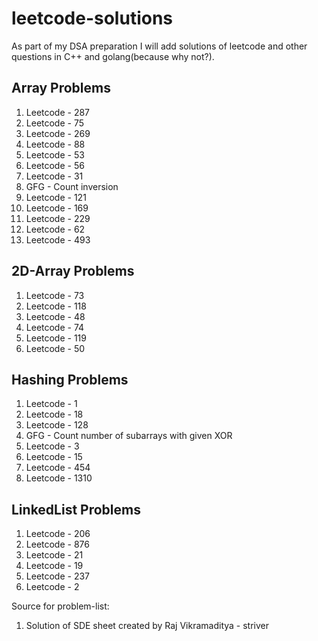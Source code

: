 # leetcode-solutions
As part of my DSA preparation I will add solutions of leetcode and other questions in C++ and golang(because why not?).

## Array Problems
1. Leetcode - 287
2. Leetcode - 75
3. Leetcode - 269
4. Leetcode - 88
5. Leetcode - 53
6. Leetcode - 56
7. Leetcode - 31
8. GFG - Count inversion
9. Leetcode - 121
10. Leetcode - 169
11. Leetcode - 229
12. Leetcode - 62
13. Leetcode - 493

## 2D-Array Problems
1. Leetcode - 73
2. Leetcode - 118
3. Leetcode - 48
4. Leetcode - 74
5. Leetcode - 119
6. Leetcode - 50

## Hashing Problems
1. Leetcode - 1
2. Leetcode - 18
3. Leetcode - 128
4. GFG - Count number of subarrays with given XOR
5. Leetcode - 3
6. Leetcode - 15
7. Leetcode - 454
8. Leetcode - 1310

## LinkedList Problems
1. Leetcode - 206
1. Leetcode - 876
1. Leetcode - 21
1. Leetcode - 19
1. Leetcode - 237
1. Leetcode - 2

Source for problem-list:
1. Solution of SDE sheet created by Raj Vikramaditya - striver
